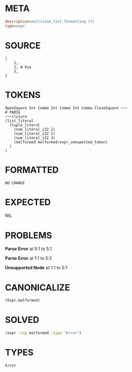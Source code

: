 # META
~~~ini
description=multiline_list_formatting (7)
type=expr
~~~
# SOURCE
~~~roc
[
	1,
	2, # Foo
	3,
]
~~~
# TOKENS
~~~text
OpenSquare Int Comma Int Comma Int Comma CloseSquare ~~~
# PARSE
~~~clojure
(list_literal
  (tuple_literal
    (num_literal_i32 1)
    (num_literal_i32 2)
    (num_literal_i32 3)
    (malformed malformed:expr_unexpected_token)
  )
)
~~~
# FORMATTED
~~~roc
NO CHANGE
~~~
# EXPECTED
NIL
# PROBLEMS
**Parse Error**
at 5:1 to 5:1

**Parse Error**
at 1:1 to 5:2

**Unsupported Node**
at 1:1 to 5:1

# CANONICALIZE
~~~clojure
(Expr.malformed)
~~~
# SOLVED
~~~clojure
(expr :tag malformed :type "Error")
~~~
# TYPES
~~~roc
Error
~~~
